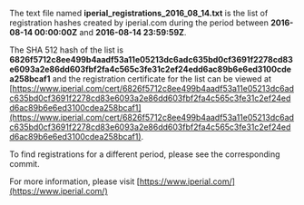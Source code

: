 The text file named **iperial_registrations_2016_08_14.txt** is the list of registration hashes created by iperial.com during the period between **2016-08-14 00:00:00Z** and **2016-08-14 23:59:59Z**.

The SHA 512 hash of the list is **6826f5712c8ee499b4aadf53a11e05213dc6adc635bd0cf3691f2278cd83e6093a2e86dd603fbf2fa4c565c3fe31c2ef24edd6ac89b6e6ed3100cdea258bcaf1** and the registration certificate for the list can be viewed at [https://www.iperial.com/cert/6826f5712c8ee499b4aadf53a11e05213dc6adc635bd0cf3691f2278cd83e6093a2e86dd603fbf2fa4c565c3fe31c2ef24edd6ac89b6e6ed3100cdea258bcaf1](https://www.iperial.com/cert/6826f5712c8ee499b4aadf53a11e05213dc6adc635bd0cf3691f2278cd83e6093a2e86dd603fbf2fa4c565c3fe31c2ef24edd6ac89b6e6ed3100cdea258bcaf1).

To find registrations for a different period, please see the corresponding commit.

For more information, please visit [https://www.iperial.com/](https://www.iperial.com/)
